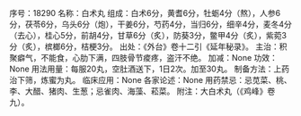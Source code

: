 序号：18290
名称：白术丸
组成：白术6分，黄耆6分，牡蛎4分（熬），人参6分，茯苓6分，乌头6分（炮），干姜6分，芍药4分，当归6分，细辛4分，麦冬4分（去心），桂心5分，前胡4分，甘草6分（炙），防葵3分，鳖甲4分（炙），紫菀3分（炙），槟榔6分，桔梗3分。
出处：《外台》卷十二引《延年秘录》。
主治：积聚癖气，不能食，心肋下满，四肢骨节痠疼，盗汗不绝。
加减：None
功效：None
用法用量：每服20丸，空肚酒送下，1日2次。加至30丸。
制备方法：上药治下筛，炼蜜为丸。
临床应用：None
各家论述：None
用药禁忌：忌苋菜、桃、李、大醋、猪肉、生葱；忌雀肉、海藻、菘菜。
附注：大白术丸（《鸡峰》卷九）。
